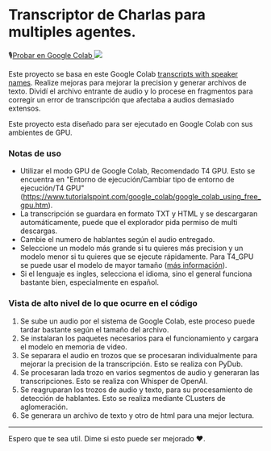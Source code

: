 # Transcriptor de Charlas para multiples agentes. 

🎙️[Probar en Google Colab <img src="https://camo.githubusercontent.com/f5e0d0538a9c2972b5d413e0ace04cecd8efd828d133133933dfffec282a4e1b/68747470733a2f2f636f6c61622e72657365617263682e676f6f676c652e636f6d2f6173736574732f636f6c61622d62616467652e737667" />](https://colab.research.google.com/github/SetHet/TranscriptorCharlas/blob/main/TranscriptorCharlas_v10.ipynb)

Este proyecto se basa en este Google Colab [transcripts with speaker names](https://colab.research.google.com/drive/1V-Bt5Hm2kjaDb4P1RyMSswsDKyrzc2-3?usp=sharing#scrollTo=O0_tup8RAyBy). Realize mejoras para mejorar la precision y generar archivos de texto. Dividí el archivo entrante de audio y lo procese en fragmentos para corregir un error de transcripción que afectaba a audios demasiado extensos.

Este proyecto esta diseñado para ser ejecutado en Google Colab con sus ambientes de GPU.

### Notas de uso

- Utilizar el modo GPU de Google Colab, Recomendado T4 GPU. Esto se encuentra en "Entorno de ejecución/Cambiar tipo de entorno de ejecución/T4 GPU" (https://www.tutorialspoint.com/google_colab/google_colab_using_free_gpu.htm).
- La transcripción se guardara en formato TXT y HTML y se descargaran automáticamente, puede que el explorador pida permiso de multi descargas.
- Cambie el numero de hablantes según el audio entregado.
- Seleccione un modelo más grande si tu quieres más precision y un modelo menor si tu quieres que se ejecute rápidamente. Para T4_GPU se puede usar el modelo de mayor tamaño ([más información](https://github.com/openai/whisper#available-models-and-languages)).
- Si el lenguaje es ingles, selecciona el idioma, sino el general funciona bastante bien, especialmente en español.

### Vista de alto nivel de lo que ocurre en el código

1.  Se sube un audio por el sistema de Google Colab, este proceso puede tardar bastante según el tamaño del archivo.
2.  Se instalaran los paquetes necesarios para el funcionamiento y cargara el modelo en memoria de video.
3.  Se separara el audio en trozos que se procesaran individualmente para mejorar la precision de la transcripción. Esto se realiza con PyDub.
4.  Se procesaran lada trozo en varios segmentos de audio y generaran las transcripciones. Esto se realiza con Whisper de OpenAI.
5.  Se reagruparan los trozos de audio y texto, para su procesamiento de detección de hablantes. Esto se realiza mediante CLusters de aglomeración.
6.  Se generara un archivo de texto y otro de html para una mejor lectura.

<hr>

Espero que te sea util. Dime si esto puede ser mejorado ❤️.

